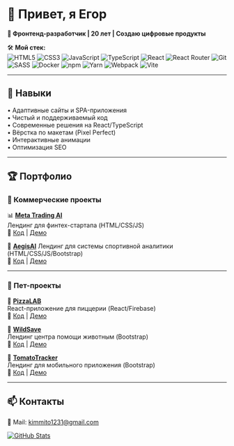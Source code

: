 # 👋 Привет, я Егор 

**🚀 Фронтенд-разработчик | 20 лет | Создаю цифровые продукты**  

🛠 **Мой стек:**  
![HTML5](https://img.shields.io/badge/-HTML5-E34F26?logo=html5&logoColor=white)
![CSS3](https://img.shields.io/badge/-CSS3-1572B6?logo=css3)
![JavaScript](https://img.shields.io/badge/-JavaScript-F7DF1E?logo=javascript&logoColor=black)
![TypeScript](https://img.shields.io/badge/-TypeScript-3178C6?logo=typescript)
![React](https://img.shields.io/badge/-React-61DAFB?logo=react&logoColor=black)
![React Router](https://img.shields.io/badge/-React_Router-CA4245?logo=react-router&logoColor=white)
![Git](https://img.shields.io/badge/-Git-F05032?logo=git&logoColor=white)
![SASS](https://img.shields.io/badge/-SASS-CC6699?logo=sass&logoColor=white)
![Docker](https://img.shields.io/badge/-Docker-2496ED?logo=docker&logoColor=white)
![npm](https://img.shields.io/badge/-npm-CB3837?logo=npm&logoColor=white)
![Yarn](https://img.shields.io/badge/-Yarn-2C8EBB?logo=yarn&logoColor=white)
![Webpack](https://img.shields.io/badge/-Webpack-8DD6F9?logo=webpack&logoColor=black)
![Vite](https://img.shields.io/badge/-Vite-646CFF?logo=vite&logoColor=white)

---

## 🔧 Навыки

• Адаптивные сайты и SPA-приложения  
• Чистый и поддерживаемый код  
• Современные решения на React/TypeScript  
• Вёрстка по макетам (Pixel Perfect)  
• Интерактивные анимации  
• Оптимизация SEO  

---

## 🏆 Портфолио

### 💼 Коммерческие проекты

📊 **[Meta Trading AI](https://kimmito.github.io/Meta-Trading)**  
Лендинг для финтех-стартапа (HTML/CSS/JS)  
🔗 [Код](https://github.com/kimmito/Meta-Trading) | [Демо](https://kimmito.github.io/Meta-Trading)  

🤖 **[AegisAI](https://github.com/kimmito/Aegis-AI)**
Лендинг для системы спортивной аналитики (HTML/CSS/JS/Bootstrap)  
🔗 [Код](https://github.com/kimmito/Aegis-AI) | [Демо](https://kimmito.github.io/Aegis-AI)

---

### 🧪 Пет-проекты

🍕 **[PizzaLAB](https://pizza-lab-red.vercel.app)**  
React-приложение для пиццерии (React/Firebase)  
🔗 [Код](https://github.com/kimmito/pizzaLab) | [Демо](https://pizza-lab-red.vercel.app)  

🐺 **[WildSave](https://kimmito.github.io/WildSave)**  
Лендинг центра помощи животным (Bootstrap)  
🔗 [Код](https://github.com/kimmito/WildSave) | [Демо](https://kimmito.github.io/WildSave)  

🍅 **[TomatoTracker](https://kimmito.github.io/tomatoTracker)**  
Лендинг для мобильного приложения (Bootstrap)  
🔗 [Код](https://github.com/kimmito/tomatoTracker) | [Демо](https://kimmito.github.io/tomatoTracker)  

---

## 📫 Контакты

💬 Mail: kimmito1231@gmail.com

[![GitHub Stats](https://github-readme-stats.vercel.app/api?username=kimmito&show_icons=true&theme=dracula&hide_border=true)](https://github.com/kimmito)
